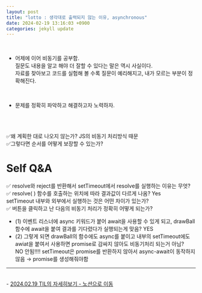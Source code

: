 ```yaml
---
layout: post
title: "lotto : 생각대로 출력되지 않는 이유, asynchronous"
date: 2024-02-19 13:16:03 +0900
categories: jekyll update
---
```

<br>

- 어제에 이어 비동기를 공부함.<br> 
질문도 내용을 알고 해야 더 잘할 수 있다는 말은 역시 사실이다.<br> 
자료를 찾아보고 코드를 실험해 볼 수록 질문이 예리해지고, 내가 모르는 부분이 정확해진다.
<br>

- 문제를 정확히 파악하고 해결하고자 노력하자.
<br>
<br>

✅왜 계획한 대로 나오지 않는가? JS의 비동기 처리방식 때문<br>
✅그렇다면 순서를 어떻게 보장할 수 있는가?<br>

# Self Q&A
✅ resolve와 reject를 반환해서 setTimeout에서 resolve를 실행하는 이유는 무엇?
✅ resolve( ) 함수를 호출하는 위치에 따라 결과값이 다르게 나옴? Yes<br>
  setTimeout 내부와 외부에서 실행하는 것은 어떤 차이가 있는가? <br>
✅ 버튼을 클릭하고 난 다음의 비동기 처리가 정확히 어떻게 되는가?<br>
- (1) 이벤트 리스너에 async 키워드가 붙어 await을 사용할 수 있게 되고, drawBall함수에 await을 붙여 결과를 기다렸다가 실행되는게 맞음? YES <br>
- (2) 그렇게 되면 drawBall의 함수에도 async를 붙이고 내부의 setTimeout에도 awiat을 붙여서 사용하면 promise로 감싸지 않아도 비동기처리 되는거 아님?<br>
  NO 안됨!!!! setTimeout은 promise를 반환하지 않아서 async-await이 동작하지 않음 → promise를 생성해줘야함
  <br>

---------

  <br>
- <a href='https://www.notion.so/fun-blog/7b0a8a44708644f5a95f6b59c3fa1e7c' target="_blank"> 2024.02.19 TIL의 자세히보기 - 노션으로 이동 </a>

